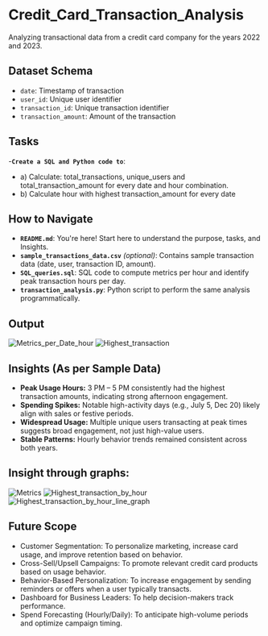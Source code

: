 # Credit_Card_Transaction_Analysis
Analyzing transactional data from a credit card company for the years 2022 and 2023. 

## Dataset Schema
- `date`: Timestamp of transaction  
- `user_id`: Unique user identifier  
- `transaction_id`: Unique transaction identifier  
- `transaction_amount`: Amount of the transaction

## Tasks

-**`Create a SQL and Python code to`**:
- a) Calculate: total_transactions, unique_users and total_transaction_amount for every date and hour combination.
- b) Calculate hour with highest transaction_amount for every date

## How to Navigate

- **`README.md`**: You're here! Start here to understand the purpose, tasks, and Insights.
- **`sample_transactions_data.csv`** *(optional)*: Contains sample transaction data (date, user, transaction ID, amount).
- **`SQL_queries.sql`**: SQL code to compute metrics per hour and identify peak transaction hours per day.
- **`transaction_analysis.py`**: Python script to perform the same analysis programmatically.

## Output

![Metrics_per_Date_hour](https://github.com/user-attachments/assets/6a92fe42-af7a-4ce1-9f17-5d5f90fe0104)
![Highest_transaction](https://github.com/user-attachments/assets/2d2706af-5e37-4701-bf7e-eecba2700d1b)

## Insights (As per Sample Data)

- **Peak Usage Hours:** 3 PM – 5 PM consistently had the highest transaction amounts, indicating strong afternoon engagement.
- **Spending Spikes:** Notable high-activity days (e.g., July 5, Dec 20) likely align with sales or festive periods.
- **Widespread Usage:** Multiple unique users transacting at peak times suggests broad engagement, not just high-value users.
- **Stable Patterns:** Hourly behavior trends remained consistent across both years.

## Insight through graphs:

![Metrics](https://github.com/user-attachments/assets/0488b127-0762-46ca-be1f-5fcccfbfc266)
![Highest_transaction_by_hour](https://github.com/user-attachments/assets/00fd889f-eeef-47bd-a37e-5f5e85c1bc1a)
![Highest_transaction_by_hour_line_graph](https://github.com/user-attachments/assets/37bb8f44-3c6f-480d-9945-35f9efe79be3)

## Future Scope 
- Customer Segmentation: To personalize marketing, increase card usage, and improve retention based on behavior.
- Cross-Sell/Upsell Campaigns: To promote relevant credit card products based on usage behavior.
- Behavior-Based Personalization: To increase engagement by sending reminders or offers when a user typically transacts.
- Dashboard for Business Leaders: To help decision-makers track performance.
- Spend Forecasting (Hourly/Daily): To anticipate high-volume periods and optimize campaign timing.
